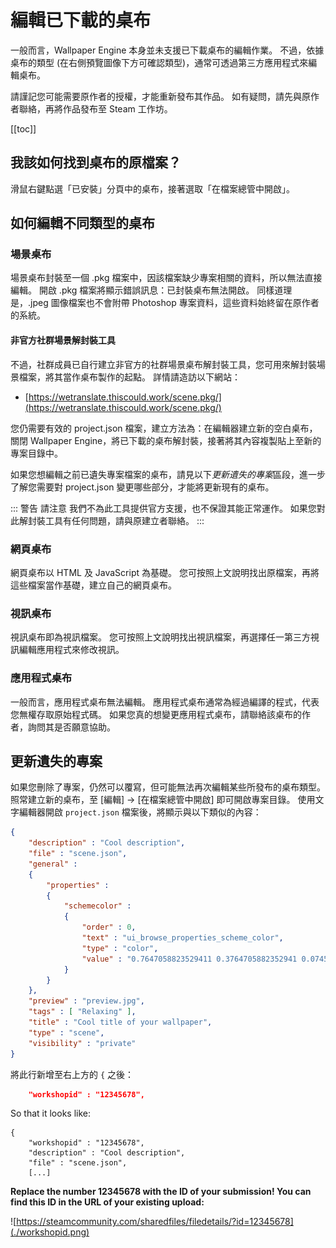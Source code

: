 # 編輯已下載的桌布

一般而言，Wallpaper Engine 本身並未支援已下載桌布的編輯作業。 不過，依據桌布的類型 (在右側預覽圖像下方可確認類型)，通常可透過第三方應用程式來編輯桌布。

請謹記您可能需要原作者的授權，才能重新發布其作品。 如有疑問，請先與原作者聯絡，再將作品發布至 Steam 工作坊。

[[toc]]

## 我該如何找到桌布的原檔案？

滑鼠右鍵點選「已安裝」分頁中的桌布，接著選取「在檔案總管中開啟」。

## 如何編輯不同類型的桌布

### 場景桌布

場景桌布封裝至一個 .pkg 檔案中，因該檔案缺少專案相關的資料，所以無法直接編輯。 開啟 .pkg 檔案將顯示錯誤訊息：已封裝桌布無法開啟。 同樣道理是，.jpeg 圖像檔案也不會附帶 Photoshop 專案資料，這些資料始終留在原作者的系統。

#### 非官方社群場景解封裝工具

不過，社群成員已自行建立非官方的社群場景桌布解封裝工具，您可用來解封裝場景檔案，將其當作桌布製作的起點。 詳情請造訪以下網站：

* [https://wetranslate.thiscould.work/scene.pkg/](https://wetranslate.thiscould.work/scene.pkg/)

您仍需要有效的 project.json 檔案，建立方法為：在編輯器建立新的空白桌布，關閉 Wallpaper Engine，將已下載的桌布解封裝，接著將其內容複製貼上至新的專案目錄中。

如果您想編輯之前已遺失專案檔案的桌布，請見以下*更新遺失的專案*區段，進一步了解您需要對 project.json 變更哪些部分，才能將更新現有的桌布。

::: 警告 請注意 我們不為此工具提供官方支援，也不保證其能正常運作。 如果您對此解封裝工具有任何問題，請與原建立者聯絡。 :::

### 網頁桌布

網頁桌布以 HTML 及 JavaScript 為基礎。 您可按照上文說明找出原檔案，再將這些檔案當作基礎，建立自己的網頁桌布。

### 視訊桌布

視訊桌布即為視訊檔案。 您可按照上文說明找出視訊檔案，再選擇任一第三方視訊編輯應用程式來修改視訊。

### 應用程式桌布

一般而言，應用程式桌布無法編輯。 應用程式桌布通常為經過編譯的程式，代表您無權存取原始程式碼。 如果您真的想變更應用程式桌布，請聯絡該桌布的作者，詢問其是否願意協助。

## 更新遺失的專案

如果您刪除了專案，仍然可以覆寫，但可能無法再次編輯某些所發布的桌布類型。 照常建立新的桌布，至 [編輯] -> [在檔案總管中開啟] 即可開啟專案目錄。 使用文字編輯器開啟 `project.json` 檔案後，將顯示與以下類似的內容：

```json
{
    "description" : "Cool description",
    "file" : "scene.json",
    "general" : 
    {
        "properties" : 
        {
            "schemecolor" : 
            {
                "order" : 0,
                "text" : "ui_browse_properties_scheme_color",
                "type" : "color",
                "value" : "0.7647058823529411 0.3764705882352941 0.07450980392156863"
            }
        }
    },
    "preview" : "preview.jpg",
    "tags" : [ "Relaxing" ],
    "title" : "Cool title of your wallpaper",
    "type" : "scene",
    "visibility" : "private"
}
```

將此行新增至右上方的 `{` 之後：

```json
    "workshopid" : "12345678",
```
So that it looks like:

```json{2}
{
    "workshopid" : "12345678",
    "description" : "Cool description",
    "file" : "scene.json",
    [...]
```

**Replace the number 12345678 with the ID of your submission! You can find this ID in the URL of your existing upload:**

![https://steamcommunity.com/sharedfiles/filedetails/?id=12345678](./workshopid.png)
